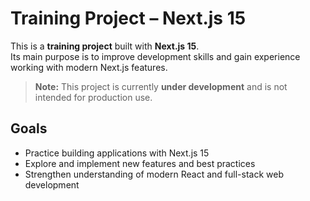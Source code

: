 # Training Project – Next.js 15

This is a **training project** built with **Next.js 15**.  
Its main purpose is to improve development skills and gain experience working with modern Next.js features.

> **Note:** This project is currently **under development** and is not intended for production use.

## Goals

- Practice building applications with Next.js 15
- Explore and implement new features and best practices
- Strengthen understanding of modern React and full-stack web development
